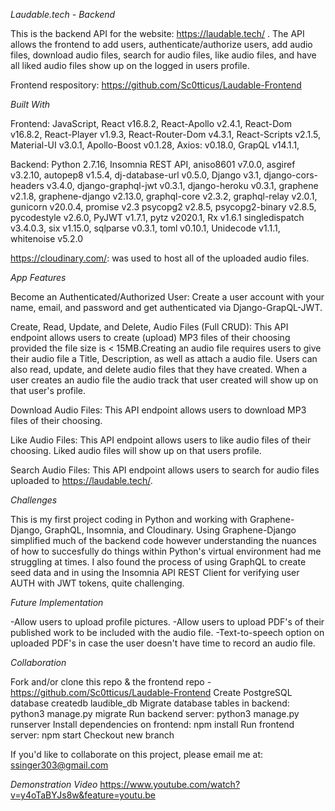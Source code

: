 *Laudable.tech - Backend*

This is the backend API for the website: https://laudable.tech/ . The API allows the frontend to add users, authenticate/authorize users, add audio files, download audio files, search for audio files, like audio files, and have all liked audio files show up on the logged in users profile.

Frontend respository: https://github.com/Sc0tticus/Laudable-Frontend

*Built With*

Frontend: JavaScript, React v16.8.2, React-Apollo v2.4.1, React-Dom v16.8.2, React-Player v1.9.3,
React-Router-Dom v4.3.1, React-Scripts v2.1.5, Material-UI v3.0.1, Apollo-Boost v0.1.28, 
Axios: v0.18.0, GrapQL v14.1.1,

Backend: Python 2.7.16, Insomnia REST API, aniso8601 v7.0.0, asgiref v3.2.10, autopep8 v1.5.4, dj-database-url v0.5.0, Django v3.1, django-cors-headers v3.4.0, django-graphql-jwt v0.3.1, django-heroku v0.3.1, graphene v2.1.8, graphene-django v2.13.0, graphql-core v2.3.2, graphql-relay v2.0.1, gunicorn v20.0.4, promise v2.3
psycopg2 v2.8.5, psycopg2-binary v2.8.5, pycodestyle v2.6.0, PyJWT v1.7.1, pytz v2020.1, Rx v1.6.1
singledispatch v3.4.0.3, six v1.15.0, sqlparse v0.3.1, toml v0.10.1, Unidecode v1.1.1, 
whitenoise v5.2.0

https://cloudinary.com/: was used to host all of the uploaded audio files.

*App Features*

Become an Authenticated/Authorized User:
Create a user account with your name, email, and password and get authenticated via Django-GrapQL-JWT. 

Create, Read, Update, and Delete, Audio Files (Full CRUD):
This API endpoint allows users to create (upload) MP3 files of their choosing provided the file size is < 15MB.Creating an audio file requires users to give their audio file a Title, Description, as well as attach a audio file. Users can also read, update, and delete audio files that they have created. When a user creates an audio file the audio track that user created will show up on that user's profile.

Download Audio Files:
This API endpoint allows users to download MP3 files of their choosing.

Like Audio Files:
This API endpoint allows users to like audio files of their choosing. Liked audio files will show up on that users profile.

Search Audio Files:
This API endpoint allows users to search for audio files uploaded to https://laudable.tech/.

*Challenges*

This is my first project coding in Python and working with Graphene-Django, GraphQL, Insomnia, and Cloudinary. Using Graphene-Django simplified much of the backend code however understanding the nuances of how to succesfully do things within Python's virtual environment had me struggling at times. I also found the process of using GraphQL to create seed data and in using the Insomnia API REST Client for verifying user AUTH with JWT tokens, quite challenging.

*Future Implementation*

-Allow users to upload profile pictures.
-Allow users to upload PDF's of their published work to be included with the audio file.
-Text-to-speech option on uploaded PDF's in case the user doesn't have time to record an audio file.

*Collaboration*

Fork and/or clone this repo & the frontend repo - https://github.com/Sc0tticus/Laudable-Frontend
Create PostgreSQL database createdb laudible_db
Migrate database tables in backend: python3 manage.py migrate
Run backend server: python3 manage.py runserver
Install dependencies on frontend: npm install
Run frontend server: npm start
Checkout new branch

If you'd like to collaborate on this project, please email me at: ssinger303@gmail.com

*Demonstration Video*
https://www.youtube.com/watch?v=y4oTaBYJs8w&feature=youtu.be
